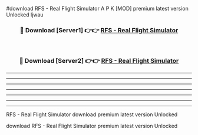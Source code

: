 #download RFS - Real Flight Simulator A P K [MOD] premium latest version Unlocked ljwau 



<div align="center">
<h3>🔴 Download [Server1] 👉👉 <a href="https://apkdownload3.web.app/">RFS - Real Flight Simulator</a></h3><br>

<h3>🔴 Download [Server2] 👉👉 <a href="https://apkdownload3.web.app/">RFS - Real Flight Simulator</a></h3>
</div>





----------------------------------------------------------

----------------------------------------------------------

----------------------------------------------------------

----------------------------------------------------------

----------------------------------------------------------

----------------------------------------------------------

----------------------------------------------------------

RFS - Real Flight Simulator download premium latest version Unlocked

download RFS - Real Flight Simulator premium latest version Unlocked
